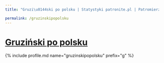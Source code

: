 ```yaml
---
title: "Gruzi\u0144ski po polsku | Statystyki patronite.pl | Patromierz"

permalink: /gruzinskipopolsku
---
```


# [Gruziński po polsku](https://patronite.pl/gruzinskipopolsku)

{% include profile.md name="gruzinskipopolsku" prefix="g" %}
